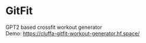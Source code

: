 # GitFit
GPT2 based crossfit workout generator  
Demo: <https://cluffa-gitfit-workout-generator.hf.space/>
